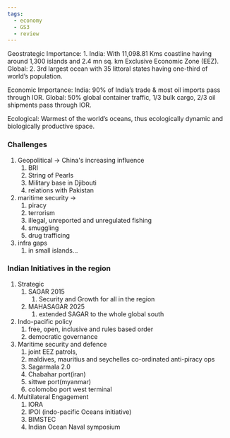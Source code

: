```yaml
---
tags:
  - economy
  - GS3
  - review
---
```

Geostrategic Importance: 
	1. India: With 11,098.81 Kms coastline having  around 1,300 islands and 2.4 mn sq. km Exclusive  Economic Zone (EEZ).  
Global: 
	2. 3rd largest ocean with 35 littoral states  having one-third of world’s population.  
	
Economic Importance:
	India: 90% of India’s trade & most oil imports pass  through IOR.
	Global: 50% global container traffic, 1/3 bulk cargo,  2/3 oil shipments pass through IOR.  
	
Ecological: 
	Warmest of the world’s oceans, thus  ecologically dynamic and biologically productive  space. 

### Challenges
1. Geopolitical -> China's increasing influence
	1. BRI
	2. String of Pearls
	3. Military base in Djibouti
	4. relations with Pakistan
2. maritime security ->
	1. piracy
	2. terrorism
	3. illegal, unreported and unregulated fishing
	4. smuggling
	5. drug trafficing
3. infra gaps
	1. in small islands...
### Indian Initiatives in the region
1. Strategic
	1. SAGAR 2015
		1. Security and Growth for all in the region
	2. MAHASAGAR 2025
		1. extended SAGAR to the whole global south
2. Indo-pacific policy
	1. free, open, inclusive and rules based order
	2. democratic governance
3. Maritime security and defence
	1. joint EEZ patrols, 
	2. maldives, mauritius and seychelles co-ordinated anti-piracy ops
	3. Sagarmala 2.0
	4. Chabahar port(iran)
	5. sittwe port(myanmar)
	6. colomobo port west terminal
4. Multilateral Engagement
	1. IORA
	2. IPOI (indo-pacific Oceans initiative)
	3. BIMSTEC
	4. Indian Ocean Naval symposium